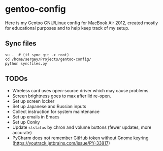 # gentoo-config
Here is my Gentoo GNU/Linux config for MacBook Air 2012,
created mostly for educational purposes and to help keep track of my setup.

## Sync files
```shell
su -  # (if sync git -> root)
cd /home/sergey/Projects/gentoo-config/
python syncfiles.py
```

## TODOs
 * Wireless card uses open-source driver which may cause problems.
 * Screen brightness goes to max after lid re-open.
 * Set up screen locker
 * Set up Japanese and Russian inputs
 * Collect instruction for system maintenance
 * Set up emails in Emacs
 * Set up Conky
 * Update `slstatus` by chron and volume buttons (fewer updates, more accurate)
 * PyCharm does not remember GitHub token without Gnome keyring (https://youtrack.jetbrains.com/issue/PY-33817)
